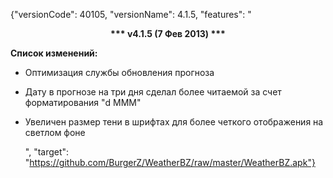 ﻿{"versionCode": 40105, 
"versionName": 4.1.5, 
"features": "<center><strong>*** v4.1.5 (7 Фев 2013) ***</strong></center><p>
<strong>Список изменений:</strong><p>
* Оптимизация службы обновления прогноза<p>
* Дату в прогнозе на три дня сделал более читаемой за счет форматирования \"d MMM\"<p>
* Увеличен размер тени в шрифтах для более четкого отображения на светлом фоне<p>", 
"target": "https://github.com/BurgerZ/WeatherBZ/raw/master/WeatherBZ.apk"}
